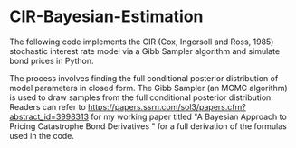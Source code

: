 # CIR-Bayesian-Estimation

The following code implements the CIR (Cox, Ingersoll and Ross, 1985) stochastic interest rate model via a Gibb Sampler 
algorithm and simulate bond prices in Python.

The process involves finding the full conditional posterior distribution of model parameters in closed form.
The Gibb Sampler (an MCMC algorithm) is used to draw samples from the full conditional posterior distribution.
Readers can refer to https://papers.ssrn.com/sol3/papers.cfm?abstract_id=3998313 for my working paper titled 
"A Bayesian Approach to Pricing Catastrophe Bond Derivatives " for a full 
derivation of the formulas used in the code.
